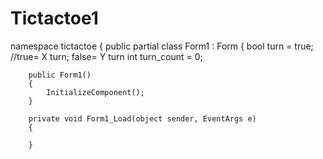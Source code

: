 # Tictactoe1
namespace tictactoe
{
    public partial class Form1 : Form
    {
        bool turn = true; //true= X turn; false= Y turn
        int turn_count = 0;

        public Form1()
        {
            InitializeComponent();
        }

        private void Form1_Load(object sender, EventArgs e)
        {

        }
